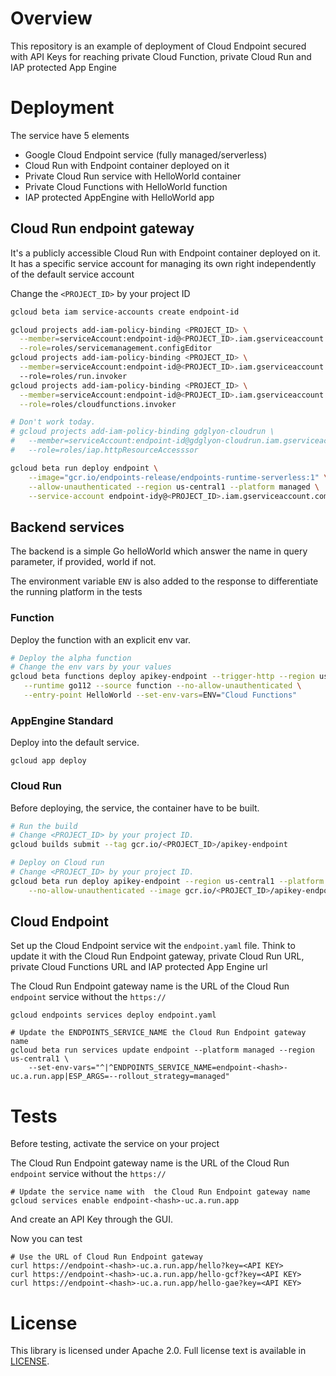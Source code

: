 # Overview

This repository is an example of deployment of Cloud Endpoint secured with API Keys for reaching
private Cloud Function, private Cloud Run and IAP protected App Engine

# Deployment

The service have 5 elements
- Google Cloud Endpoint service (fully managed/serverless)
- Cloud Run with Endpoint container deployed on it
- Private Cloud Run service with HelloWorld container
- Private Cloud Functions with HelloWorld function
- IAP protected AppEngine with HelloWorld app

## Cloud Run endpoint gateway

It's a publicly accessible Cloud Run with Endpoint container deployed on it.
It has a specific service account for managing its own right independently of the default service account

Change the `<PROJECT_ID>` by your project ID

```bash
gcloud beta iam service-accounts create endpoint-id

gcloud projects add-iam-policy-binding <PROJECT_ID> \
  --member=serviceAccount:endpoint-id@<PROJECT_ID>.iam.gserviceaccount.com \
  --role=roles/servicemanagement.configEditor
gcloud projects add-iam-policy-binding <PROJECT_ID> \
  --member=serviceAccount:endpoint-id@<PROJECT_ID>.iam.gserviceaccount.com \ 
  --role=roles/run.invoker
gcloud projects add-iam-policy-binding <PROJECT_ID> \
  --member=serviceAccount:endpoint-id@<PROJECT_ID>.iam.gserviceaccount.com \
  --role=roles/cloudfunctions.invoker

# Don't work today.
# gcloud projects add-iam-policy-binding gdglyon-cloudrun \
#   --member=serviceAccount:endpoint-id@gdglyon-cloudrun.iam.gserviceaccount.com \
#   --role=roles/iap.httpResourceAccesssor

gcloud beta run deploy endpoint \
    --image="gcr.io/endpoints-release/endpoints-runtime-serverless:1" \
    --allow-unauthenticated --region us-central1 --platform managed \
    --service-account endpoint-idy@<PROJECT_ID>.iam.gserviceaccount.com
```

## Backend services

The backend is a simple Go helloWorld which answer the name in query parameter, if provided, world if not.

The environment variable `ENV` is also added to the response to differentiate the running platform in the tests 

### Function

Deploy the function with an explicit env var.

```bash
# Deploy the alpha function
# Change the env vars by your values
gcloud beta functions deploy apikey-endpoint --trigger-http --region us-central1 \
   --runtime go112 --source function --no-allow-unauthenticated \
   --entry-point HelloWorld --set-env-vars=ENV="Cloud Functions"
```

### AppEngine Standard

Deploy into the default service. 

```
gcloud app deploy
``` 

### Cloud Run

Before deploying, the service, the container have to be built.

```bash
# Run the build
# Change <PROJECT_ID> by your project ID.
gcloud builds submit --tag gcr.io/<PROJECT_ID>/apikey-endpoint

# Deploy on Cloud run 
# Change <PROJECT_ID> by your project ID.
gcloud beta run deploy apikey-endpoint --region us-central1 --platform managed \
    --no-allow-unauthenticated --image gcr.io/<PROJECT_ID>/apikey-endpoint 
```

## Cloud Endpoint

Set up the Cloud Endpoint service wit the `endpoint.yaml` file. Think to update it with the Cloud Run Endpoint gateway,
private Cloud Run URL, private Cloud Functions URL and IAP protected App Engine url

The Cloud Run Endpoint gateway name is the URL of the Cloud Run  `endpoint` service without the `https://`

```
gcloud endpoints services deploy endpoint.yaml

# Update the ENDPOINTS_SERVICE_NAME the Cloud Run Endpoint gateway name
gcloud beta run services update endpoint --platform managed --region us-central1 \
    --set-env-vars="^|^ENDPOINTS_SERVICE_NAME=endpoint-<hash>-uc.a.run.app|ESP_ARGS=--rollout_strategy=managed"  
```

# Tests 

Before testing, activate the service on your project

The Cloud Run Endpoint gateway name is the URL of the Cloud Run  `endpoint` service without the `https://`
```
# Update the service name with  the Cloud Run Endpoint gateway name
gcloud services enable endpoint-<hash>-uc.a.run.app
```
 
And create an API Key through the GUI.

Now you can test
```
# Use the URL of Cloud Run Endpoint gateway
curl https://endpoint-<hash>-uc.a.run.app/hello?key=<API KEY>
curl https://endpoint-<hash>-uc.a.run.app/hello-gcf?key=<API KEY>
curl https://endpoint-<hash>-uc.a.run.app/hello-gae?key=<API KEY>
```

# License

This library is licensed under Apache 2.0. Full license text is available in
[LICENSE](https://github.com/guillaumeblaquiere/serverless-oracle/tree/master/LICENSE).